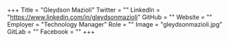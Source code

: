 +++
Title = "Gleydson Mazioli"
Twitter = ""
LinkedIn = "https://www.linkedin.com/in/gleydsonmazioli"
GitHub = ""
Website = ""
Employer = "Technology Manager"
Role = ""
Image = "gleydsonmazioli.jpg"
GitLab = ""
Facebook = ""
+++
